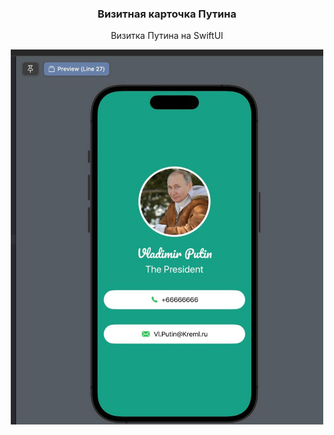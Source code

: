 
<div align="center">
  <h3 align="center">Визитная карточка Путина</h3>
  <p align="center">
    Визитка Путина на SwiftUI
    <br />
  </p>
</div>

<div align = "center">
  <img src="img1.jpg" width = "500" height = 600>
</div>
